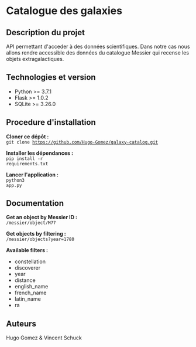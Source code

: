 # Catalogue des galaxies

## Description du projet

API permettant d'acceder à des données scientifiques. Dans notre cas nous allons rendre accessible des données du catalogue Messier qui recense les objets extragalactiques.

## Technologies et version
- Python >= 3.7.1
- Flask >= 1.0.2
- SQLite >= 3.26.0

## Procedure d'installation
**Cloner ce dépôt :**<br>
<code>git clone https://github.com/Hugo-Gomez/galaxy-catalog.git</code>

**Installer les dépendances :**<br>
<code>pip install -r requirements.txt</code>

**Lancer l'application :**<br>
<code>python3 app.py</code>

## Documentation

**Get an object by Messier ID :**<br>
<code>/messier/object/M77</code>

**Get objects by filtering :**<br>
<code>/messier/objects?year=1780</code>

**Available filters :**
- constellation
- discoverer
- year
- distance
- english_name
- french_name
- latin_name
- ra

## Auteurs

Hugo Gomez & Vincent Schuck